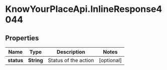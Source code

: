 # KnowYourPlaceApi.InlineResponse4044

## Properties
Name | Type | Description | Notes
------------ | ------------- | ------------- | -------------
**status** | **String** | Status of the action | [optional] 
